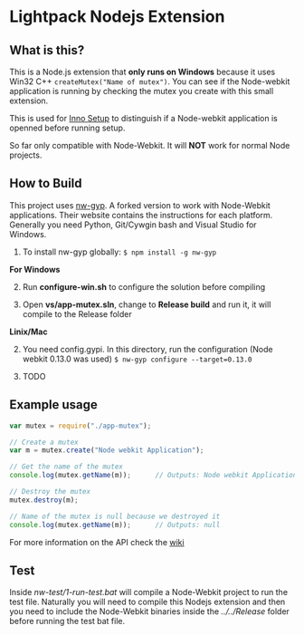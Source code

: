 # Lightpack Nodejs Extension

## What is this?

This is a Node.js extension that **only runs on Windows** because it uses
Win32 C++ ```createMutex("Name of mutex")```. You can see if the Node-webkit
application is running by checking the mutex you create with this small extension.

This is used for [Inno Setup](http://www.jrsoftware.org/isinfo.php) to distinguish 
if a Node-webkit application is openned before running setup.

So far only compatible with  Node-Webkit. It will **NOT** work for normal Node projects.

## How to Build

This project uses [nw-gyp](https://github.com/rogerwang/nw-gyp). A forked version
to work with Node-Webkit applications. Their website contains the instructions 
for each platform. Generally you need Python, Git/Cywgin bash and Visual Studio for Windows.

1. To install nw-gyp globally:
`$ npm install -g nw-gyp`

**For Windows**

2. Run **configure-win.sh** to configure the solution before compiling

3. Open **vs/app-mutex.sln**, change to **Release build** and run it, 
it will compile to the Release folder

**Linix/Mac**

2. You need config.gypi. In this directory, run the configuration (Node webkit 0.13.0 was used)
`$ nw-gyp configure --target=0.13.0`

3. TODO

## Example usage

```js
var mutex = require("./app-mutex");

// Create a mutex
var m = mutex.create("Node webkit Application");

// Get the name of the mutex
console.log(mutex.getName(m));      // Outputs: Node webkit Application

// Destroy the mutex
mutex.destroy(m);

// Name of the mutex is null because we destroyed it
console.log(mutex.getName(m));      // Outputs: null
```

For more information on the API check the [wiki](https://github.com/matthewn4444/Lightpack-Filter-and-API/wiki/App-Mutex-%28Nodejs-extension%29)

## Test

Inside _*nw-test/1-run-test.bat*_ will compile a Node-Webkit project to run the test
file. Naturally you will need to compile this Nodejs extension and then you need
to include the Node-Webkit binaries inside the _*../../Release*_ folder before
running the test bat file.

